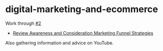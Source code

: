 # digital-marketing-and-ecommerce

Work through [#2](https://github.com/pflagerd/digital-marketing-and-ecommerce/issues/2)
* [Review Awareness and Consideration Marketing Funnel Strategies](https://www.coursera.org/learn/attract-and-engage-customers/lecture/D6zMM/introduction-to-the-marketing-funnel-and-its-benefits)

Also gathering information and advice on YouTube.

